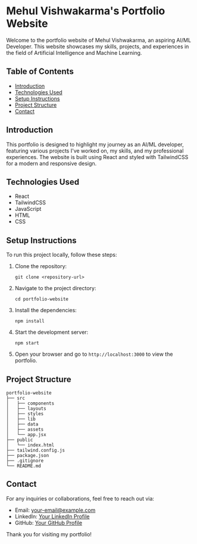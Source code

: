 # Mehul Vishwakarma's Portfolio Website

Welcome to the portfolio website of Mehul Vishwakarma, an aspiring AI/ML Developer. This website showcases my skills, projects, and experiences in the field of Artificial Intelligence and Machine Learning.

## Table of Contents

- [Introduction](#introduction)
- [Technologies Used](#technologies-used)
- [Setup Instructions](#setup-instructions)
- [Project Structure](#project-structure)
- [Contact](#contact)

## Introduction

This portfolio is designed to highlight my journey as an AI/ML developer, featuring various projects I've worked on, my skills, and my professional experiences. The website is built using React and styled with TailwindCSS for a modern and responsive design.

## Technologies Used

- React
- TailwindCSS
- JavaScript
- HTML
- CSS

## Setup Instructions

To run this project locally, follow these steps:

1. Clone the repository:
   ```
   git clone <repository-url>
   ```

2. Navigate to the project directory:
   ```
   cd portfolio-website
   ```

3. Install the dependencies:
   ```
   npm install
   ```

4. Start the development server:
   ```
   npm start
   ```

5. Open your browser and go to `http://localhost:3000` to view the portfolio.

## Project Structure

```
portfolio-website
├── src
│   ├── components
│   ├── layouts
│   ├── styles
│   ├── lib
│   ├── data
│   ├── assets
│   └── app.jsx
├── public
│   └── index.html
├── tailwind.config.js
├── package.json
├── .gitignore
└── README.md
```

## Contact

For any inquiries or collaborations, feel free to reach out via:

- Email: [your-email@example.com](mailto:your-email@example.com)
- LinkedIn: [Your LinkedIn Profile](https://www.linkedin.com/in/your-profile)
- GitHub: [Your GitHub Profile](https://github.com/your-profile)

Thank you for visiting my portfolio!